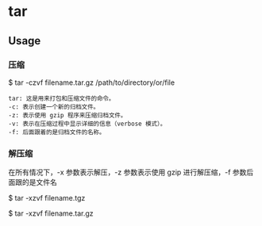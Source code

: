 # tar

## Usage

### 压缩

  $ tar -czvf filename.tar.gz /path/to/directory/or/file

    tar: 这是用来打包和压缩文件的命令。
    -c: 表示创建一个新的归档文件。
    -z: 表示使用 gzip 程序来压缩归档文件。
    -v: 表示在压缩过程中显示详细的信息（verbose 模式）。
    -f: 后面跟着的是归档文件的名称。

### 解压缩


  在所有情况下，-x 参数表示解压，-z 参数表示使用 gzip 进行解压缩，-f 参数后面跟的是文件名

  $ tar -xzvf filename.tgz

  $ tar -xzvf filename.tar.gz
